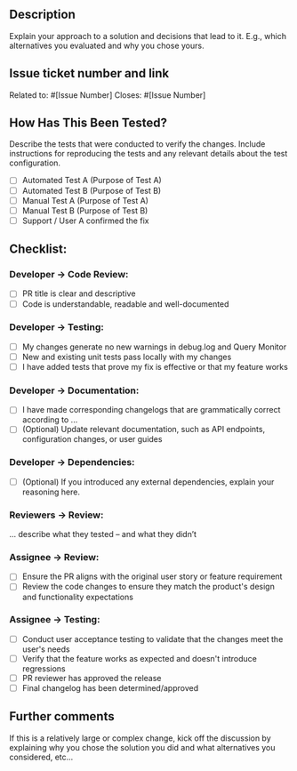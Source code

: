 ## Description

Explain your approach to a solution and decisions that lead to it. E.g., which alternatives you evaluated and why you chose yours.

## Issue ticket number and link
Related to: #[Issue Number]
Closes: #[Issue Number]

## How Has This Been Tested?

Describe the tests that were conducted to verify the changes. Include instructions for reproducing the tests and any relevant details about the test configuration.

- [ ] Automated Test A (Purpose of Test A)
- [ ] Automated Test B (Purpose of Test B)
- [ ] Manual Test A (Purpose of Test A)
- [ ] Manual Test B (Purpose of Test B)
- [ ] Support / User A confirmed the fix

## Checklist:

### Developer -> Code Review:
- [ ] PR title is clear and descriptive
- [ ] Code is understandable, readable and well-documented

### Developer -> Testing:
- [ ] My changes generate no new warnings in debug.log and Query Monitor
- [ ] New and existing unit tests pass locally with my changes
- [ ] I have added tests that prove my fix is effective or that my feature works

### Developer -> Documentation:
- [ ] I have made corresponding changelogs that are grammatically correct according to ...
- [ ] (Optional) Update relevant documentation, such as API endpoints, configuration changes, or user guides

### Developer -> Dependencies:
- [ ] (Optional) If you introduced any external dependencies, explain your reasoning here.

### Reviewers -> Review:
... describe what they tested – and what they didn’t

### Assignee -> Review:
- [ ] Ensure the PR aligns with the original user story or feature requirement
- [ ] Review the code changes to ensure they match the product's design and functionality expectations

### Assignee -> Testing:
- [ ] Conduct user acceptance testing to validate that the changes meet the user's needs
- [ ] Verify that the feature works as expected and doesn't introduce regressions
- [ ] PR reviewer has approved the release
- [ ] Final changelog has been determined/approved

## Further comments

If this is a relatively large or complex change, kick off the discussion by explaining why you chose the solution you did and what alternatives you considered, etc...
